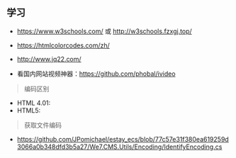 ## 学习

- https://www.w3schools.com/ 或 http://w3schools.fzxgj.top/
- https://htmlcolorcodes.com/zh/
- http://www.jq22.com/


- 看国内网站视频神器：https://github.com/phobal/ivideo

> 编码区别

- HTML 4.01: <meta http-equiv="content-type" content="text/html; charset=UTF-8">
- HTML5: <meta charset="UTF-8">


> 获取文件编码

- https://github.com/JPomichael/estay_ecs/blob/77c57e31f380ea619259d3066a0b348dfd3b5a27/We7.CMS.Utils/Encoding/IdentifyEncoding.cs
